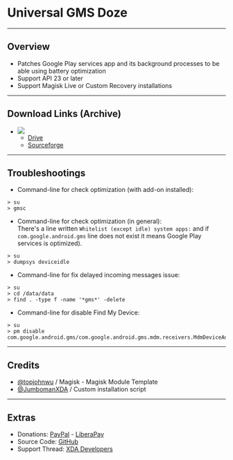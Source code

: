 # Universal GMS Doze

---
## Overview
- Patches Google Play services app and its background processes to be able using battery optimization
- Support API 23 or later
- Support Magisk Live or Custom Recovery installations

---
## Download Links (Archive)
- <img src="https://img.shields.io/badge/status:-available-green" />  
 
  - [Drive](https://kutt.it/ai4UV4)   
  - [Sourceforge](https://kutt.it/9sKLvQ)      

---
## Troubleshootings
- Command-line for check optimization (with add-on installed):
```
> su
> gmsc
```
- Command-line for check optimization (in general):   
There's a line written `Whitelist (except idle) system apps:` and if `com.google.android.gms` line does not exist it means Google Play services is optimized).
```
> su
> dumpsys deviceidle
```
- Command-line for fix delayed incoming messages issue:
```
> su
> cd /data/data
> find . -type f -name '*gms*' -delete
```
- Command-line for disable Find My Device:
```
> su
> pm disable com.google.android.gms/com.google.android.gms.mdm.receivers.MdmDeviceAdminReceiver
```

---
## Credits
- [@topjohnwu](https://github.com/topjohnwu) / Magisk - Magisk Module Template
- [@JumbomanXDA](https://github.com/JumbomanXDA) / Custom installation script

---
## Extras
- Donations: [PayPal](https://paypal.me/gloeyisk) - [LiberaPay](https://liberapay.com/gloeyisk)
- Source Code: [GitHub](https://github.com/gloeyisk/universal-gms-doze)
- Support Thread: [XDA Developers](https://forum.xda-developers.com/apps/magisk/module-universal-gms-doze-t3853710)
